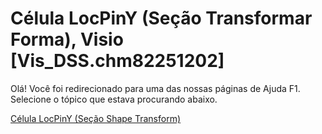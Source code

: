 
# Célula LocPinY (Seção Transformar Forma), Visio [Vis_DSS.chm82251202]

Olá! Você foi redirecionado para uma das nossas páginas de Ajuda F1. Selecione o tópico que estava procurando abaixo.

[Célula LocPinY (Seção Shape Transform)](http://msdn.microsoft.com/library/a29c5d4e-d3d6-d984-495a-4b0b130352ef%28Office.15%29.aspx)
